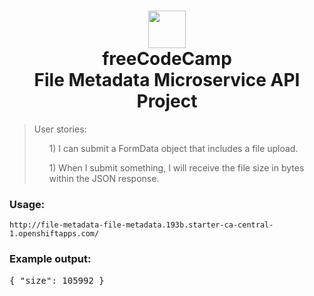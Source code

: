 <h1 align = "center">
<img width="60px" src ="https://avatars0.githubusercontent.com/u/9892522?s=400&v=4" /> <br/>
freeCodeCamp <br/>
File Metadata Microservice API Project</h1>

<blockquote>
      User stories:
      <ul>1) I can submit a FormData object that includes a file upload.</ul>
      <ul>1) When I submit something, I will receive the file size in bytes within the JSON response.</ul>
</blockquote>

<h3>Usage:</h3>
<code>http://file-metadata-file-metadata.193b.starter-ca-central-1.openshiftapps.com/</code>
<h3>Example output:</h3>
<samp>
{
  "size": 105992
}
</samp>
